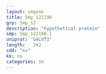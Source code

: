 ```yaml
---
layout: smgene
title: Smp_122190
grp: Smp_12
description: "hypothetical protein"
smp: Smp_122190.1
uniprot: "G4LVT3"
length:   342
cdd: "ns"
kk: ns
categories: sm
---
```

